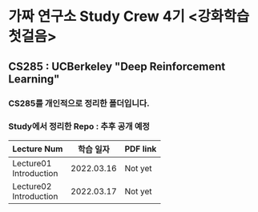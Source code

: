 # 가짜 연구소 Study Crew 4기 <강화학습 첫걸음>

## CS285 : UCBerkeley "Deep Reinforcement Learning"

### CS285를 개인적으로 정리한 폴더입니다.

### Study에서 정리한 Repo : 추후 공개 예정

|Lecture Num|학습 일자|PDF link|
|---|---|---|
|Lecture01<br>Introduction|2022.03.16|Not yet|
|Lecture02<br>Introduction|2022.03.17|Not yet|

